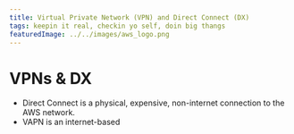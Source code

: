 ```yaml
---
title: Virtual Private Network (VPN) and Direct Connect (DX)
tags: keepin it real, checkin yo self, doin big thangs
featuredImage: ../../images/aws_logo.png
---
```


# VPNs & DX
- Direct Connect is a physical, expensive, non-internet connection to the AWS network.
- VAPN is an internet-based
